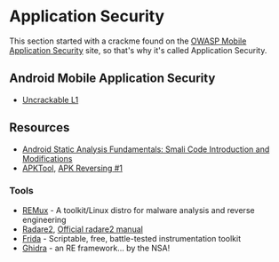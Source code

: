 # Application Security

This section started with a crackme found on the [OWASP Mobile Application Security](https://mas.owasp.org/crackmes/) site, so that's why it's called Application Security.

## Android Mobile Application Security

* [Uncrackable L1](owasp-mas-uncrackable-01.md)


## Resources

* [Android Static Analysis Fundamentals: Smali Code Introduction and Modifications](https://medium.com/@justmobilesec/android-static-analysis-fundamentals-smali-code-introduction-and-modifications-da266f7dff8f)
* [APKTool](https://apktool.org/), [APK Reversing #1](https://www.youtube.com/watch?v=uc7eZGE07ps&ab_channel=0xFFSweden)



### Tools

* [REMux](https://remnux.org/) - A toolkit/Linux distro for malware analysis and reverse engineering
* [Radare2](https://www.radare.org/n/radare2.html), [Official radare2 manual](https://book.rada.re/)
* [Frida](https://frida.re/) - Scriptable, free, battle-tested instrumentation toolkit
* [Ghidra](https://github.com/NationalSecurityAgency/ghidra) - an RE framework... by the NSA!